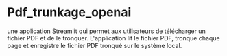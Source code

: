 # Pdf_trunkage_openai
une application Streamlit qui permet aux utilisateurs de télécharger un fichier PDF et de le tronquer. L'application lit le fichier PDF, tronque chaque page et enregistre le fichier PDF tronqué sur le système local. 

